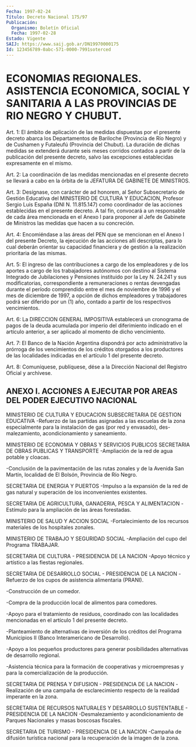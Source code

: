 ```yaml
---
Fecha: 1997-02-24
Título: Decreto Nacional 175/97
Publicación:
  Organismo: Boletín Oficial
  Fecha: 1997-02-28
Estado: Vigente
SAIJ: https://www.saij.gob.ar/DN19970000175
Id: 123456789-0abc-571-0000-7991soterced
---
```

# ECONOMIAS REGIONALES. ASISTENCIA ECONOMICA, SOCIAL Y SANITARIA A LAS PROVINCIAS DE RIO NEGRO Y CHUBUT.

<a id="1"></a>
Art. 1: El ámbito de aplicación de las medidas dispuestas por el  presente  decreto    abarca   los  Departamentos  de  Bariloche (Provincia de Río Negro) y de Cushamen  y  Futaleufú (Provincia del Chubut).  La duración de dichas medidas se extenderá  durante  seis meses corridos  contados  a  partir  de la publicación del presente decreto,  salvo  las excepciones establecidas  expresamente  en  el mismo.

<a id="2"></a>
Art. 2: La coordinación  de las medidas mencionadas en el presente decreto se llevará a cabo en  la  órbita de la JEFATURA DE GABINETE DE MINISTROS.

<a id="3"></a>
Art. 3: Desígnase, con carácter de ad honorem, al Señor Subsecretario de Gestión Educativa  del  MINISTERIO  DE  CULTURA  Y EDUCACION,  Profesor  Sergio  Luis  España (DNI N. 11.815.147) como coordinador de las acciones establecidas en el  presente decreto. A tal fin, convocará a un responsable de cada área  mencionada  en el Anexo  I para proponer al Jefe de Gabinete de Ministros las medidas que hacen a su concreción.

<a id="4"></a>
Art. 4: Encomiéndase  a  las áreas del PEN que se mencionan en el Anexo I del presente Decreto,  la  ejecución  de  las acciones allí descriptas, para lo cual deberán orientar su capacidad financiera y de  gestión  a  la  realización    prioritaria  de  las  mismas.

<a id="5"></a>
Art. 5: El ingreso de las contribuciones a cargo de los empleadores y de los aportes a cargo de los trabajadores  autónomos con  destino  al  Sistema  Integrado  de  Jubilaciones  y Pensiones instituido por la Ley N. 24.241 y sus modificatorias, correspondiente  a  remuneraciones  o rentas devengadas durante  el período comprendido entre el mes de noviembre  de  1996 y el mes de diciembre  de  1997, a opción de dichos empleadores y  trabajadores podrá ser diferido  por  un  (1)  año,  contado  a  partir  de  los respectivos vencimientos.

<a id="6"></a>
Art.  6: La DIRECCION GENERAL IMPOSITIVA establecerá un cronograma de pagos  de  la  deuda  acumulada  por  imperio  del  diferimiento indicado  en  el  artículo  anterior, a ser aplicado al momento  de dicho vencimiento.

<a id="7"></a>
Art.  7:  El  Banco de la Nación  Argentina  dispondrá  por  acto administrativo la  prórroga  de  los  vencimientos  de los créditos otorgados  a  los  productores de las localidades indicadas  en  el artículo 1 del presente decreto.

<a id="8"></a>
Art. 8: Comuníquese, publíquese, dése  a la Dirección Nacional del Registro  Oficial y archívese.

## ANEXO I. ACCIONES A EJECUTAR POR AREAS DEL PODER EJECUTIVO NACIONAL

<a id="1"></a>
MINISTERIO DE CULTURA Y EDUCACION SUBSECRETARIA DE GESTION EDUCATIVA -Refuerzo de las partidas asignadas  a  las  escuelas  de  la  zona especialmente  para la instalación de gas (por red y envasado), des- malezamiento, acondicionamiento y saneamiento.

MINISTERIO DE ECONOMIA Y OBRAS Y SERVICIOS PUBLICOS SECRETARIA DE OBRAS PUBLICAS Y TRANSPORTE -Ampliación de la red de agua potable y cloacas.

-Conclusión de la  pavimentación  de  las  rutas  zonales  y  de la Avenida  San Martín, localidad de El Bolsón, Provincia de Río Negro.

SECRETARIA DE ENERGIA Y PUERTOS -Impulso a  la  expansión  de la red de gas natural y superación de los inconvenientes existentes.

SECRETARIA  DE  AGRICULTURA,  GANADERIA,    PESCA   Y  ALIMENTACION -Estímulo para la ampliación de las áreas forestadas.

MINISTERIO DE SALUD Y ACCION SOCIAL -Fortalecimiento  de  los  recursos  materiales  de  los hospitales zonales.

MINISTERIO DE TRABAJO Y SEGURIDAD SOCIAL -Ampliación del cupo del Programa TRABAJAR.

SECRETARIA DE CULTURA - PRESIDENCIA DE LA NACION -Apoyo técnico y artístico a las fiestas regionales.

SECRETARIA   DE  DESARROLLO  SOCIAL  -  PRESIDENCIA  DE  LA  NACION -Refuerzo de los cupos de asistencia alimentaria (PRANI).

-Construcción de un comedor.

-Compra  de  la   producción  local  de  alimentos  para  comedores.

-Apoyo  para  el  tratamiento   de  residuos,  coordinado  con  las localidades  mencionadas  en el artículo  1  del  presente  decreto.

-Planteamiento de alternativas  de  inversión  de  los créditos del Programa    Municipios  II  (Banco  Interamericano  de  Desarrollo).

-Apoyo  a  los  pequeños  productores  para  generar  posibilidades alternativas de desarrollo regional.

-Asistencia técnica para la formación de cooperativas y microempresas    y   para  la  comercialización  de  la  producción.

SECRETARIA  DE  PRENSA  Y  DIFUSION  -  PRESIDENCIA  DE  LA  NACION -Realización de una  campaña  de  esclarecimiento  respecto  de  la realidad imperante en la zona.

SECRETARIA   DE  RECURSOS  NATURALES  Y  DESARROLLO  SUSTENTABLE  - PRESIDENCIA DE LA NACION -Desmalezamiento  y acondicionamiento de Parques Nacionales y masas boscosas fiscales.

SECRETARIA DE TURISMO - PRESIDENCIA DE LA NACION -Campaña de difusión  turística nacional para la recuperación de la imagen de la zona.